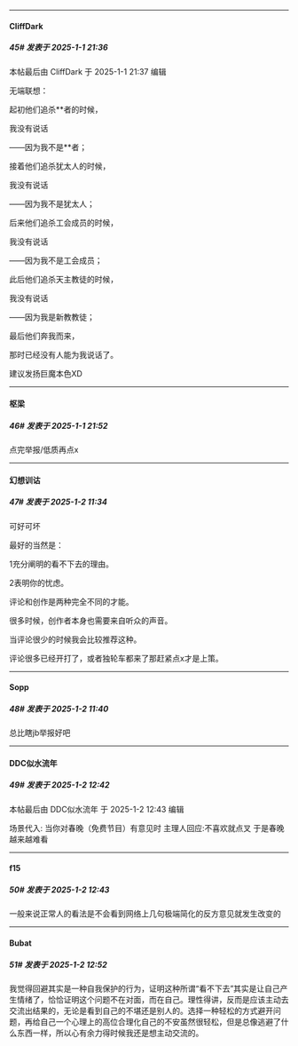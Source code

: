 ﻿
*****

####  CliffDark  
##### 45#       发表于 2025-1-1 21:36

 本帖最后由 CliffDark 于 2025-1-1 21:37 编辑 

无端联想：

起初他们追杀**者的时候，

我没有说话

——因为我不是**者；

接着他们追杀犹太人的时候，

我没有说话

——因为我不是犹太人；

后来他们追杀工会成员的时候，

我没有说话

——因为我不是工会成员；

此后他们追杀天主教徒的时候，

我没有说话

——因为我是新教教徒；

最后他们奔我而来，

那时已经没有人能为我说话了。

建议发扬巨魔本色XD


*****

####  枢梁  
##### 46#       发表于 2025-1-1 21:52

点完举报/低质再点x


*****

####  幻想训诂  
##### 47#       发表于 2025-1-2 11:34

可好可坏

最好的当然是：

1充分阐明的看不下去的理由。

2表明你的忧虑。

评论和创作是两种完全不同的才能。

很多时候，创作者本身也需要来自听众的声音。

当评论很少的时候我会比较推荐这种。

评论很多已经开打了，或者独轮车都来了那赶紧点x才是上策。


*****

####  Sopp  
##### 48#       发表于 2025-1-2 11:40

总比瞎jb举报好吧


*****

####  DDC似水流年  
##### 49#       发表于 2025-1-2 12:42

 本帖最后由 DDC似水流年 于 2025-1-2 12:43 编辑 

场景代入:
当你对春晚（免费节目）有意见时
主理人回应:不喜欢就点叉 
于是春晚越来越难看

*****

####  f15  
##### 50#       发表于 2025-1-2 12:43

一般来说正常人的看法是不会看到网络上几句极端简化的反方意见就发生改变的


*****

####  Bubat  
##### 51#       发表于 2025-1-2 12:52

我觉得回避其实是一种自我保护的行为，证明这种所谓“看不下去”其实是让自己产生情绪了，恰恰证明这个问题不在对面，而在自己。理性得讲，反而是应该主动去交流出结果的，无论是看到自己的不堪还是别人的。选择一种轻松的方式避开问题，再给自己一个心理上的高位合理化自己的不安虽然很轻松，但是总像逃避了什么东西一样，所以心有余力得时候我还是想主动交流的。

